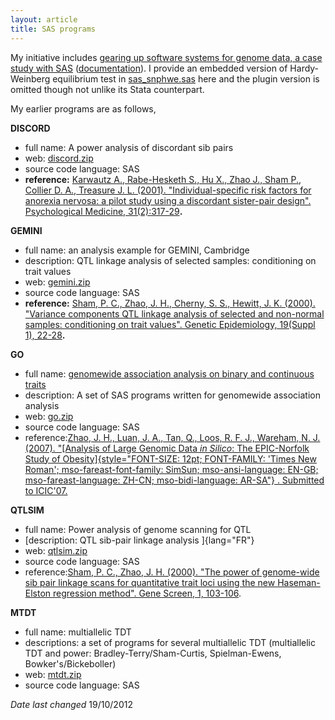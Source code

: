 ```yaml
---
layout: article
title: SAS programs
---
```


My initiative includes [gearing up software systems for genome data, a
case study with SAS](software/sasgwa.zip)
([documentation](software/bionote4.pdf)). I provide an embedded version
of Hardy-Weinberg equilibrium test in
[sas\_snphwe.sas](software/sas_snphwe.sas) here and the plugin version
is omitted though not unlike its Stata counterpart.

My earlier programs are as follows,

**DISCORD**

-   full name: A power analysis of discordant sib pairs
-   web: [discord.zip](software/discord.zip)
-   source code language: SAS
-   **reference:** [Karwautz A., Rabe-Hesketh S., Hu X., Zhao J., Sham
    P., Collier D. A., Treasure J. L. (2001). \"Individual-specific risk
    factors for anorexia nervosa: a pilot study using a discordant
    sister-pair design\". Psychological Medicine,
    31(2):317-29](paper/pm01.pdf)**.**

**GEMINI**

-   full name: an analysis example for GEMINI, Cambridge
-   description: QTL linkage analysis of selected samples: conditioning
    on trait values
-   web: [gemini.zip](software/gemini.zip)
-   source code language: SAS
-   **reference:** [Sham, P. C., Zhao, J. H., Cherny, S. S., Hewitt, J.
    K. (2000). \"Variance components QTL linkage analysis of selected
    and non-normal samples: conditioning on trait values\". Genetic
    Epidemiology, 19(Suppl 1), 22-28](paper/ge00.pdf)**.**

**GO**

-   full name: [genomewide association analysis on binary and continuous
    traits](software/go.htm)
-   description: A set of SAS programs written for genomewide
    association analysis
-   web: [go.zip](software/go.zip)
-   source code language: SAS
-   reference:[Zhao, J. H., Luan, J. A., Tan, Q., Loos, R. F. J.,
    Wareham, N. J. (2007). \"[Analysis of Large Genomic Data *in
    Silico*: The EPIC-Norfolk Study of
    Obesity]{style="FONT-SIZE: 12pt; FONT-FAMILY: 'Times New Roman'; mso-fareast-font-family: SimSun; mso-ansi-language: EN-GB; mso-fareast-language: ZH-CN; mso-bidi-language: AR-SA"}
    . Submitted to ICIC\'07.](paper/ICIC07.pdf)

**QTLSIM**

-   full name: Power analysis of genome scanning for QTL
-   [description: QTL sib-pair linkage analysis ]{lang="FR"}
-   web: [qtlsim.zip](software/qtlsim.zip)
-   source code language: SAS
-   reference:[Sham, P. C., Zhao, J. H. (2000). \"The power of
    genome-wide sib pair linkage scans for quantitative trait loci using
    the new Haseman-Elston regression method\". Gene Screen, 1,
    103-106](paper/gs00.pdf).

**MTDT**

-   full name: multiallelic TDT
-   descriptions: a set of programs for several multiallelic TDT
    (multiallelic TDT and power: Bradley-Terry/Sham-Curtis,
    Spielman-Ewens, Bowker\'s/Bickeboller)
-   web: [mtdt.zip](software/mtdt.zip)
-   source code language: SAS

*Date last changed* 19/10/2012
